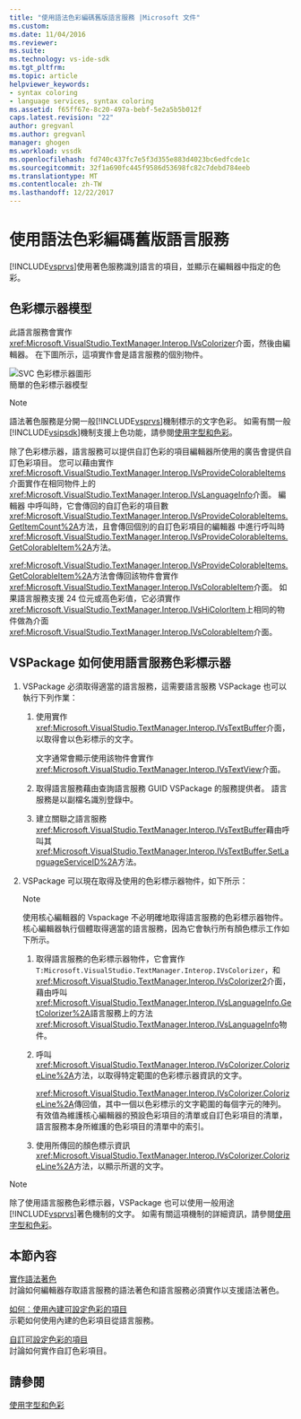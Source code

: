 ```yaml
---
title: "使用語法色彩編碼舊版語言服務 |Microsoft 文件"
ms.custom: 
ms.date: 11/04/2016
ms.reviewer: 
ms.suite: 
ms.technology: vs-ide-sdk
ms.tgt_pltfrm: 
ms.topic: article
helpviewer_keywords:
- syntax coloring
- language services, syntax coloring
ms.assetid: f65ff67e-8c20-497a-bebf-5e2a5b5b012f
caps.latest.revision: "22"
author: gregvanl
ms.author: gregvanl
manager: ghogen
ms.workload: vssdk
ms.openlocfilehash: fd740c437fc7e5f3d355e883d4023bc6edfcde1c
ms.sourcegitcommit: 32f1a690fc445f9586d53698fc82c7debd784eeb
ms.translationtype: MT
ms.contentlocale: zh-TW
ms.lasthandoff: 12/22/2017
---
```

# <a name="syntax-coloring-in-a-legacy-language-service"></a>使用語法色彩編碼舊版語言服務
[!INCLUDE[vsprvs](../../code-quality/includes/vsprvs_md.md)]使用著色服務識別語言的項目，並顯示在編輯器中指定的色彩。  
  
## <a name="colorizer-model"></a>色彩標示器模型  
 此語言服務會實作<xref:Microsoft.VisualStudio.TextManager.Interop.IVsColorizer>介面，然後由編輯器。 在下圖所示，這項實作會是語言服務的個別物件。  
  
 ![SVC 色彩標示器圖形](../../extensibility/internals/media/figlgsvccolorizer.gif "FigLgSvcColorizer")  
簡單的色彩標示器模型  
  
> [!NOTE]
>  語法著色服務是分開一般[!INCLUDE[vsprvs](../../code-quality/includes/vsprvs_md.md)]機制標示的文字色彩。 如需有關一般[!INCLUDE[vsipsdk](../../extensibility/includes/vsipsdk_md.md)]機制支援上色功能，請參閱[使用字型和色彩](../../extensibility/using-fonts-and-colors.md)。  
  
 除了色彩標示器，語言服務可以提供自訂色彩的項目編輯器所使用的廣告會提供自訂色彩項目。 您可以藉由實作<xref:Microsoft.VisualStudio.TextManager.Interop.IVsProvideColorableItems>介面實作在相同物件上的<xref:Microsoft.VisualStudio.TextManager.Interop.IVsLanguageInfo>介面。 編輯器 中呼叫時，它會傳回的自訂色彩的項目數<xref:Microsoft.VisualStudio.TextManager.Interop.IVsProvideColorableItems.GetItemCount%2A>方法，且會傳回個別的自訂色彩項目的編輯器 中進行呼叫時<xref:Microsoft.VisualStudio.TextManager.Interop.IVsProvideColorableItems.GetColorableItem%2A>方法。  
  
 <xref:Microsoft.VisualStudio.TextManager.Interop.IVsProvideColorableItems.GetColorableItem%2A>方法會傳回該物件會實作<xref:Microsoft.VisualStudio.TextManager.Interop.IVsColorableItem>介面。 如果語言服務支援 24 位元或高色彩值，它必須實作<xref:Microsoft.VisualStudio.TextManager.Interop.IVsHiColorItem>上相同的物件做為介面<xref:Microsoft.VisualStudio.TextManager.Interop.IVsColorableItem>介面。  
  
## <a name="how-a-vspackage-uses-a-language-service-colorizer"></a>VSPackage 如何使用語言服務色彩標示器  
  
1.  VSPackage 必須取得適當的語言服務，這需要語言服務 VSPackage 也可以執行下列作業：  
  
    1.  使用實作<xref:Microsoft.VisualStudio.TextManager.Interop.IVsTextBuffer>介面，以取得會以色彩標示的文字。  
  
         文字通常會顯示使用該物件會實作<xref:Microsoft.VisualStudio.TextManager.Interop.IVsTextView>介面。  
  
    2.  取得語言服務藉由查詢語言服務 GUID VSPackage 的服務提供者。 語言服務是以副檔名識別登錄中。  
  
    3.  建立關聯之語言服務<xref:Microsoft.VisualStudio.TextManager.Interop.IVsTextBuffer>藉由呼叫其<xref:Microsoft.VisualStudio.TextManager.Interop.IVsTextBuffer.SetLanguageServiceID%2A>方法。  
  
2.  VSPackage 可以現在取得及使用的色彩標示器物件，如下所示：  
  
    > [!NOTE]
    >  使用核心編輯器的 Vspackage 不必明確地取得語言服務的色彩標示器物件。 核心編輯器執行個體取得適當的語言服務，因為它會執行所有顏色標示工作如下所示。  
  
    1.  取得語言服務的色彩標示器物件，它會實作`T:Microsoft.VisualStudio.TextManager.Interop.IVsColorizer`，和<xref:Microsoft.VisualStudio.TextManager.Interop.IVsColorizer2>介面，藉由呼叫<xref:Microsoft.VisualStudio.TextManager.Interop.IVsLanguageInfo.GetColorizer%2A>語言服務上的方法<xref:Microsoft.VisualStudio.TextManager.Interop.IVsLanguageInfo>物件。  
  
    2.  呼叫<xref:Microsoft.VisualStudio.TextManager.Interop.IVsColorizer.ColorizeLine%2A>方法，以取得特定範圍的色彩標示器資訊的文字。  
  
         <xref:Microsoft.VisualStudio.TextManager.Interop.IVsColorizer.ColorizeLine%2A>傳回值，其中一個以色彩標示的文字範圍的每個字元的陣列。 有效值為維護核心編輯器的預設色彩項目的清單或自訂色彩項目的清單，語言服務本身所維護的色彩項目的清單中的索引。  
  
    3.  使用所傳回的顏色標示資訊<xref:Microsoft.VisualStudio.TextManager.Interop.IVsColorizer.ColorizeLine%2A>方法，以顯示所選的文字。  
  
> [!NOTE]
>  除了使用語言服務色彩標示器，VSPackage 也可以使用一般用途[!INCLUDE[vsprvs](../../code-quality/includes/vsprvs_md.md)]著色機制的文字。 如需有關這項機制的詳細資訊，請參閱[使用字型和色彩](../../extensibility/using-fonts-and-colors.md)。  
  
## <a name="in-this-section"></a>本節內容  
 [實作語法著色](../../extensibility/internals/implementing-syntax-coloring.md)  
 討論如何編輯器存取語言服務的語法著色和語言服務必須實作以支援語法著色。  
  
 [如何︰使用內建可設定色彩的項目](../../extensibility/internals/how-to-use-built-in-colorable-items.md)  
 示範如何使用內建的色彩項目從語言服務。  
  
 [自訂可設定色彩的項目](../../extensibility/internals/custom-colorable-items.md)  
 討論如何實作自訂色彩項目。  
  
## <a name="see-also"></a>請參閱  
 [使用字型和色彩](../../extensibility/using-fonts-and-colors.md)
